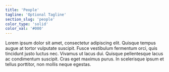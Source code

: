 ```yaml
---
title: 'People'
tagline: 'Optional Tagline'
section_slug: 'people'
color_type: 'solid'
color_val: '#000'
---
```

Lorem ipsum dolor sit amet, consectetur adipiscing elit. Quisque tempus augue at tortor vulputate suscipit. Fusce vestibulum fermentum orci, quis tincidunt justo luctus nec. Vivamus ut lacus dui. Quisque pellentesque lacus ac condimentum suscipit. Cras eget maximus purus. In scelerisque ipsum et tellus porttitor, non mollis neque egestas.
